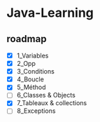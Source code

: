 # Java-Learning

## roadmap

- [x] 1_Variables
- [x] 2_Opp
- [x] 3_Conditions
- [x] 4_Boucle
- [x] 5_Méthod
- [ ] 6_Classes & Objects 
- [x] 7_Tableaux & collections
- [ ] 8_Exceptions
